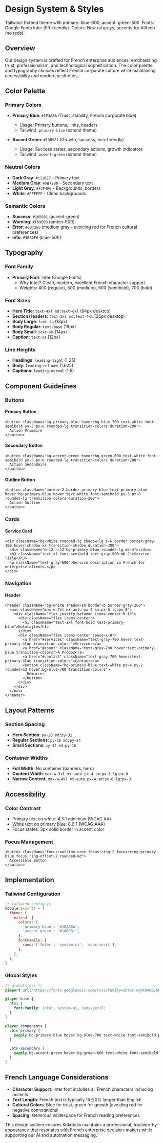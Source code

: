 # Design System & Styles

Tailwind: Extend theme with primary: blue-600, accent: green-500. Fonts: Google Fonts Inter (FR-friendly). Colors: Neutral grays, accents for AI/tech (no reds).

## Overview

Our design system is crafted for French enterprise audiences, emphasizing trust, professionalism, and technological sophistication. The color palette and typography choices reflect French corporate culture while maintaining accessibility and modern aesthetics.

## Color Palette

### Primary Colors
- **Primary Blue**: `#1E3A8A` (Trust, stability, French corporate blue)
  - Usage: Primary buttons, links, headers
  - Tailwind: `primary-blue` (extend theme)

- **Accent Green**: `#10B981` (Growth, success, eco-friendly)
  - Usage: Success states, secondary actions, growth indicators
  - Tailwind: `accent-green` (extend theme)

### Neutral Colors
- **Dark Gray**: `#111827` - Primary text
- **Medium Gray**: `#6B7280` - Secondary text
- **Light Gray**: `#F3F4F6` - Backgrounds, borders
- **White**: `#FFFFFF` - Clean backgrounds

### Semantic Colors
- **Success**: `#10B981` (accent-green)
- **Warning**: `#F59E0B` (amber-500)
- **Error**: `#6B7280` (medium gray - avoiding red for French cultural preferences)
- **Info**: `#3B82F6` (blue-500)

## Typography

### Font Family
- **Primary Font**: Inter (Google Fonts)
  - Why Inter? Clean, modern, excellent French character support
  - Weights: 400 (regular), 500 (medium), 600 (semibold), 700 (bold)

### Font Sizes
- **Hero Title**: `text-4xl md:text-6xl` (64px desktop)
- **Section Headers**: `text-2xl md:text-4xl` (36px desktop)
- **Body Large**: `text-lg` (18px)
- **Body Regular**: `text-base` (16px)
- **Body Small**: `text-sm` (14px)
- **Caption**: `text-xs` (12px)

### Line Heights
- **Headings**: `leading-tight` (1.25)
- **Body**: `leading-relaxed` (1.625)
- **Captions**: `leading-normal` (1.5)

## Component Guidelines

### Buttons

#### Primary Button
```tsx
<button className="bg-primary-blue hover:bg-blue-700 text-white font-semibold py-3 px-6 rounded-lg transition-colors duration-200">
  Action Primaire
</button>
```

#### Secondary Button
```tsx
<button className="bg-accent-green hover:bg-green-600 text-white font-semibold py-3 px-6 rounded-lg transition-colors duration-200">
  Action Secondaire
</button>
```

#### Outline Button
```tsx
<button className="border-2 border-primary-blue text-primary-blue hover:bg-primary-blue hover:text-white font-semibold py-3 px-6 rounded-lg transition-colors duration-200">
  Action Outline
</button>
```

### Cards

#### Service Card
```tsx
<div className="bg-white rounded-lg shadow-lg p-6 border border-gray-100 hover:shadow-xl transition-shadow duration-300">
  <div className="w-12 h-12 bg-primary-blue rounded-lg mb-4"></div>
  <h3 className="text-xl font-semibold text-gray-900 mb-2">Service Title</h3>
  <p className="text-gray-600">Service description in French for enterprise clients.</p>
</div>
```

### Navigation

#### Header
```tsx
<header className="bg-white shadow-sm border-b border-gray-200">
  <nav className="max-w-7xl mx-auto px-4 sm:px-6 lg:px-8">
    <div className="flex justify-between items-center h-16">
      <div className="flex items-center">
        <h1 className="text-2xl font-bold text-primary-blue">Kokotajlo</h1>
      </div>
      <div className="flex items-center space-x-8">
        <a href="#services" className="text-gray-700 hover:text-primary-blue transition-colors">Services</a>
        <a href="#about" className="text-gray-700 hover:text-primary-blue transition-colors">À Propos</a>
        <a href="#contact" className="text-gray-700 hover:text-primary-blue transition-colors">Contact</a>
        <button className="bg-primary-blue text-white px-4 py-2 rounded-md hover:bg-blue-700 transition-colors">
          Démarrer
        </button>
      </div>
    </div>
  </nav>
</header>
```

## Layout Patterns

### Section Spacing
- **Hero Section**: `py-20 md:py-32`
- **Regular Sections**: `py-16 md:py-24`
- **Small Sections**: `py-12 md:py-16`

### Container Widths
- **Full Width**: No container (banners, hero)
- **Content Width**: `max-w-7xl mx-auto px-4 sm:px-6 lg:px-8`
- **Narrow Content**: `max-w-4xl mx-auto px-4 sm:px-6 lg:px-8`

## Accessibility

### Color Contrast
- Primary text on white: 4.5:1 minimum (WCAG AA)
- White text on primary blue: 8.6:1 (WCAG AAA)
- Focus states: 3px solid border in accent color

### Focus Management
```tsx
<button className="focus:outline-none focus:ring-2 focus:ring-primary-blue focus:ring-offset-2 rounded-md">
  Accessible Button
</button>
```

## Implementation

### Tailwind Configuration
```js
// tailwind.config.js
module.exports = {
  theme: {
    extend: {
      colors: {
        'primary-blue': '#1E3A8A',
        'accent-green': '#10B981',
      },
      fontFamily: {
        sans: ['Inter', 'system-ui', 'sans-serif'],
      },
    },
  },
}
```

### Global Styles
```css
/* globals.css */
@import url('https://fonts.googleapis.com/css2?family=Inter:wght@400;500;600;700&display=swap');

@layer base {
  html {
    font-family: Inter, system-ui, sans-serif;
  }
}

@layer components {
  .btn-primary {
    @apply bg-primary-blue hover:bg-blue-700 text-white font-semibold py-3 px-6 rounded-lg transition-colors duration-200;
  }

  .btn-secondary {
    @apply bg-accent-green hover:bg-green-600 text-white font-semibold py-3 px-6 rounded-lg transition-colors duration-200;
  }
}
```

## French Language Considerations

- **Character Support**: Inter font includes all French characters including accents
- **Text Length**: French text is typically 15-20% longer than English
- **Cultural Colors**: Blue for trust, green for growth (avoiding red for negative connotations)
- **Spacing**: Generous whitespace for French reading preferences

This design system ensures Kokotajlo maintains a professional, trustworthy appearance that resonates with French enterprise decision-makers while supporting our AI and automation messaging.
